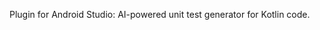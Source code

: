 <!-- Plugin description start -->
Plugin for Android Studio: AI-powered unit test generator for Kotlin code.
<!-- Plugin description end -->